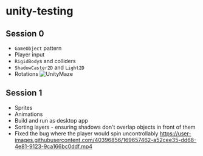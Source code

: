 # unity-testing

## Session 0
- `GameObject` pattern
- Player input
- `RigidBody`s and colliders
- `ShadowCaster2D` and `Light2D`
- Rotations
![UnityMaze](https://user-images.githubusercontent.com/40396856/169402742-5e592e01-6067-49c1-af66-75893caf00cb.gif)

## Session 1
- Sprites
- Animations
- Build and run as desktop app
- Sorting layers - ensuring shadows don't overlap objects in front of them
- Fixed the bug where the player would spin uncontrollably
https://user-images.githubusercontent.com/40396856/169657462-a52cee35-dd68-4e81-9123-9ca166bc0ddf.mp4

